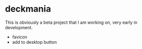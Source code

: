 # deckmania
This is obviously a beta project that I am working on, very early in development.

- favicon
- add to desktop button